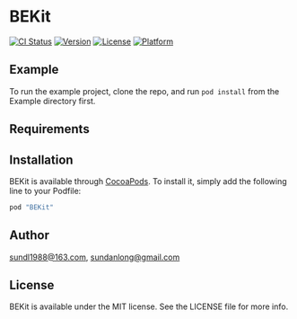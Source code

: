 # BEKit

[![CI Status](http://img.shields.io/travis/sundl1988@163.com/BEKit.svg?style=flat)](https://travis-ci.org/sundl1988@163.com/BEKit)
[![Version](https://img.shields.io/cocoapods/v/BEKit.svg?style=flat)](http://cocoapods.org/pods/BEKit)
[![License](https://img.shields.io/cocoapods/l/BEKit.svg?style=flat)](http://cocoapods.org/pods/BEKit)
[![Platform](https://img.shields.io/cocoapods/p/BEKit.svg?style=flat)](http://cocoapods.org/pods/BEKit)

## Example

To run the example project, clone the repo, and run `pod install` from the Example directory first.

## Requirements

## Installation

BEKit is available through [CocoaPods](http://cocoapods.org). To install
it, simply add the following line to your Podfile:

```ruby
pod "BEKit"
```

## Author

sundl1988@163.com, sundanlong@gmail.com

## License

BEKit is available under the MIT license. See the LICENSE file for more info.

